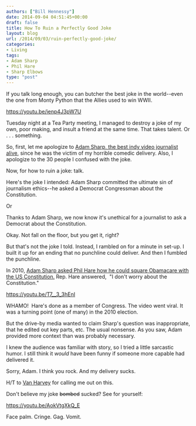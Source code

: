 ```yaml
---
authors: ["Bill Hennessy"]
date: 2014-09-04 04:51:45+00:00
draft: false
title: How To Ruin a Perfectly Good Joke
layout: blog
url: /2014/09/03/ruin-perfectly-good-joke/
categories:
- Living
tags:
- Adam Sharp
- Phil Hare
- Sharp Elbows
type: "post"
---
```


If you talk long enough, you can butcher the best joke in the world--even the one from Monty Python that the Allies used to win WWII.

https://youtu.be/ienp4J3pW7U

Tuesday night at a Tea Party meeting, I managed to destroy a joke of my own, poor making, and insult a friend at the same time. That takes talent. Or . . . something.

So, first, let me apologize to [Adam Sharp, the best indy video journalist alive](https://sharpelbowsstl.blogspot.com/), since he was the victim of my horrible comedic delivery. Also, I apologize to the 30 people I confused with the joke.

Now, for how to ruin a joke: talk.

Here's the joke I intended: Adam Sharp committed the ultimate sin of journalism ethics--he asked a Democrat Congressman about the Constitution.

Or

Thanks to Adam Sharp, we now know it's unethical for a journalist to ask a Democrat about the Constitution.

Okay. Not fall on the floor, but you get it, right?

But that's not the joke I told. Instead, I rambled on for a minute in set-up. I built it up for an ending that no punchline could deliver. And then I fumbled the punchline.

In 2010, [Adam Sharp asked Phil Hare how he could square Obamacare with the US Constitution.](https://sharpelbowsstl.blogspot.com/2010/04/ill-congressman-phil-hare-doesnt-care.html) Rep. Hare answered,  "I don't worry about the Constitution."

https://youtu.be/T7__3_3hEnI

WHAMO!  Hare's done as a member of Congress. The video went viral. It was a turning point (one of many) in the 2010 election.

But the drive-by media wanted to claim Sharp's question was inappropriate, that he edited out key parts, etc. The usual nonsense. As you saw, Adam provided more context than was probably necessary.

I knew the audience was familiar with story, so I tried a little sarcastic humor. I still think it _would_ have been funny if someone more capable had delivered it.

Sorry, Adam. I think you rock. And my delivery sucks.

H/T to [Van Harvey](https://blogodidact.blogspot.com/) for calling me out on this.

Don't believe my joke <del>bombed</del> sucked? See for yourself:

https://youtu.be/AokVtgXkQ_E

Face palm. Cringe. Gag. Vomit.
